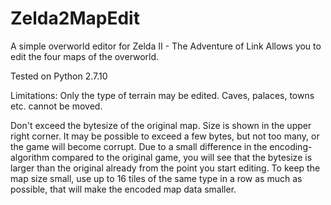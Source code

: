 # Zelda2MapEdit
A simple overworld editor for Zelda II - The Adventure of Link
Allows you to edit the four maps of the overworld.

Tested on Python 2.7.10

Limitations:
  Only the type of terrain may be edited. Caves, palaces, towns etc. cannot be moved.
  
  Don't exceed the bytesize of the original map. Size is shown in the upper right corner. It may be possible to exceed a few bytes, but not too many, or the game will become corrupt. Due to a small difference in the encoding-algorithm compared to the original game, you will see that the bytesize is larger than the original already from the point you start editing.
  To keep the map size small, use up to 16 tiles of the same type in a row as much as possible, that will make the encoded map data smaller.

